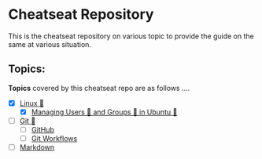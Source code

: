 # Cheatseat Repository

This is the cheatseat repository on various topic to provide the guide on the same at various situation.

## Topics:

**Topics** covered by this cheatseat repo are as follows ....

- [x] [Linux 🐧](./Linux/)
  - [x] [Managing Users 👤 and Groups 👥 in Ubuntu 🐧](./Linux/Managing%20Users%20and%20Groups.md)
- [ ] [Git 🌿](./Git/)
  - [ ] [GitHub](./Git/GitHub/)
  - [ ] [Git Workflows](./Git/Git%20Workflows.md)
- [ ] [Markdown](./Markdown/)